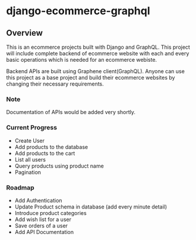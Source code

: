 # django-ecommerce-graphql

## Overview
This is an ecommerce projects built with Django and GraphQL. This project will include complete backend of ecommerce website with each and every basic operations which is needed for an ecommerce webiste.<br />

Backend APIs are built using Graphene client(GraphQL). Anyone can use this project as a base project and build their ecommerce websites by changing their necessary requirements.

### Note
Documentation of APIs would be added very shortly.

### Current Progress
- Create User
- Add products to the database
- Add products to the cart
- List all users
- Query products using product name
- Pagination

### Roadmap
- Add Authentication
- Update Product schema in database (add every minute detail)
- Introduce product categories
- Add wish list for a user
- Save orders of a user
- Add API Documentation
